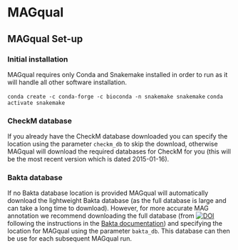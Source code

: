# MAGqual

## 

## MAGqual Set-up

### Initial installation

MAGqual requires only Conda and Snakemake installed in order to run as it will handle all other software installation. 

`conda create -c conda-forge -c bioconda -n snakemake snakemake`
`conda activate snakemake`

### CheckM database
If you already have the CheckM database downloaded you can specify the location using the parameter `checkm_db` to skip the download, otherwise MAGqual will download the required databases for CheckM for you (this will be the most recent version which is dated 2015-01-16).

### Bakta database 
If no Bakta database location is provided MAGqual will automatically download the lightweight Bakta database (as the full database is large and can take a long time to download). 
However, for more accurate MAG annotation we recommend downloading the full database (from [![DOI](https://zenodo.org/badge/DOI/10.5281/zenodo.7669534.svg)](https://doi.org/10.5281/zenodo.7669534) following the instructions in the [Bakta documentation](https://bakta.readthedocs.io/en/latest/BAKTA.html#database-download)) and specifying the location for MAGqual using the parameter `bakta_db`. This database can then be use for each subsequent MAGqual run.